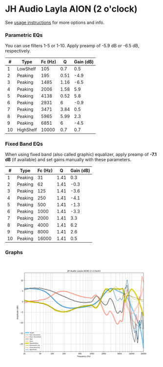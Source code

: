 # JH Audio Layla AION (2 o'clock)
See [usage instructions](https://github.com/jaakkopasanen/AutoEq#usage) for more options and info.

### Parametric EQs
You can use filters 1-5 or 1-10. Apply preamp of -5.9 dB or -6.5 dB, respectively.

|   # | Type      |   Fc (Hz) |    Q |   Gain (dB) |
|-----|-----------|-----------|------|-------------|
|   1 | LowShelf  |       105 | 0.7  |         0.5 |
|   2 | Peaking   |       195 | 0.51 |        -4.9 |
|   3 | Peaking   |      1485 | 1.16 |        -6.5 |
|   4 | Peaking   |      2006 | 1.58 |         5.9 |
|   5 | Peaking   |      4138 | 0.52 |         5.8 |
|   6 | Peaking   |      2931 | 6    |        -0.9 |
|   7 | Peaking   |      3471 | 3.84 |         0.5 |
|   8 | Peaking   |      5965 | 5.99 |         2.3 |
|   9 | Peaking   |      6851 | 6    |        -4.5 |
|  10 | HighShelf |     10000 | 0.7  |         0.7 |

### Fixed Band EQs
When using fixed band (also called graphic) equalizer, apply preamp of **-7.1 dB** (if available) and set gains manually with these parameters.

|   # | Type    |   Fc (Hz) |    Q |   Gain (dB) |
|-----|---------|-----------|------|-------------|
|   1 | Peaking |        31 | 1.41 |         0.3 |
|   2 | Peaking |        62 | 1.41 |        -0.3 |
|   3 | Peaking |       125 | 1.41 |        -3.6 |
|   4 | Peaking |       250 | 1.41 |        -4.1 |
|   5 | Peaking |       500 | 1.41 |        -1.3 |
|   6 | Peaking |      1000 | 1.41 |        -3.3 |
|   7 | Peaking |      2000 | 1.41 |         3.3 |
|   8 | Peaking |      4000 | 1.41 |         6.2 |
|   9 | Peaking |      8000 | 1.41 |         2.6 |
|  10 | Peaking |     16000 | 1.41 |         0.5 |

### Graphs
![](./JH%20Audio%20Layla%20AION%20(2%20o'clock).png)

